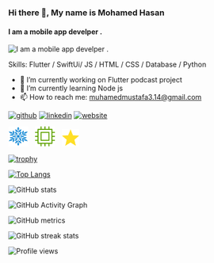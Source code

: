 ### Hi there 👋, My name is Mohamed Hasan
#### I am a mobile app develper .
![I am a mobile app develper .](https://media-exp1.licdn.com/dms/image/C4D16AQGLsWnzRIltIQ/profile-displaybackgroundimage-shrink_350_1400/0/1651623021605?e=1657756800&v=beta&t=OYH3_4BkfGvq_ugBuhGN884JcH-ct8pL4stQc4rQtDk)


Skills: Flutter / SwiftUi/ JS / HTML / CSS / Database / Python

- 🔭 I’m currently working on Flutter podcast project 
- 🌱 I’m currently learning Node js 
- 📫 How to reach me: muhamedmustafa3.14@gmail.com 


[<img src='https://cdn.jsdelivr.net/npm/simple-icons@3.0.1/icons/github.svg' alt='github' height='40'>](https://github.com/muhamed-hasan)  [<img src='https://cdn.jsdelivr.net/npm/simple-icons@3.0.1/icons/linkedin.svg' alt='linkedin' height='40'>](https://www.linkedin.com/in/https://www.linkedin.com/in/muhamedmustafa314/)  [<img src='https://cdn.jsdelivr.net/npm/simple-icons@3.0.1/icons/icloud.svg' alt='website' height='40'>](https://www.phantomsw.com)  

<a href='https://archiveprogram.github.com/'><img src='https://raw.githubusercontent.com/acervenky/animated-github-badges/master/assets/acbadge.gif' width='40' height='40'></a> <a href='https://docs.github.com/en/developers'><img src='https://raw.githubusercontent.com/acervenky/animated-github-badges/master/assets/devbadge.gif' width='40' height='40'></a> <a href='https://stars.github.com/'><img src='https://raw.githubusercontent.com/acervenky/animated-github-badges/master/assets/starbadge.gif' width='35' height='35'></a> 

[![trophy](https://github-profile-trophy.vercel.app/?username=muhamed-hasan)](https://github.com/ryo-ma/github-profile-trophy)

[![Top Langs](https://github-readme-stats.vercel.app/api/top-langs/?username=muhamed-hasan)](https://github.com/anuraghazra/github-readme-stats)

![GitHub stats](https://github-readme-stats.vercel.app/api?username=muhamed-hasan&show_icons=true&count_private=true)  

![GitHub Activity Graph](https://activity-graph.herokuapp.com/graph?username=muhamed-hasan)  

![GitHub metrics](https://metrics.lecoq.io/muhamed-hasan)  

![GitHub streak stats](https://github-readme-streak-stats.herokuapp.com/?user=muhamed-hasan)  

![Profile views](https://gpvc.arturio.dev/muhamed-hasan)  
